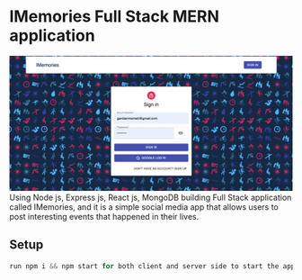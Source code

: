 # IMemories Full Stack MERN application

![alt text](</screenshots/Screenshot 2022-02-11 at 10.51.11.png>)
Using Node js, Express js, React js, MongoDB building Full Stack application called IMemories, and it is a simple social media app that allows users to post interesting events that happened in their lives.

## Setup

```javascript
run npm i && npm start for both client and server side to start the app
```
